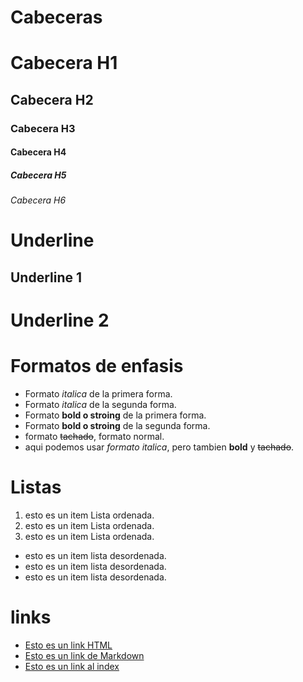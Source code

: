 # Cabeceras

# Cabecera H1
## Cabecera H2
### Cabecera H3
#### Cabecera H4
##### Cabecera H5
###### Cabecera H6


# Underline

Underline 1
-----------

Underline 2
===========

# Formatos de enfasis
- Formato *italica* de la primera forma.
- Formato _italica_ de la segunda forma.
- Formato **bold o stroing** de la primera forma.
- Formato __bold o stroing__ de la segunda forma.
- formato ~~tachado~~, formato normal.
- aqui podemos usar *formato italica*, pero tambien **bold** y ~~tachado~~.

# Listas

1. esto es un item Lista ordenada.
2. esto es un item Lista ordenada.
3. esto es un item Lista ordenada.

-  esto es un item lista desordenada.
-  esto es un item lista desordenada.
-  esto es un item lista desordenada.

# links 
- <a href="http://google.com">Esto es un link HTML</a>
- [Esto es un link de Markdown](http://google.com)
- [Esto es un link al index](index.html)





